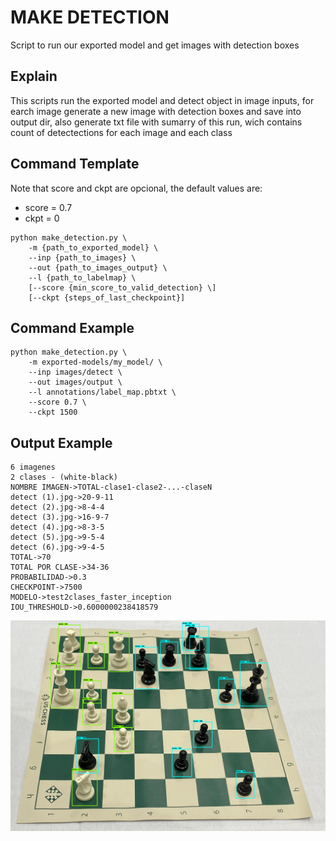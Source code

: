 # MAKE DETECTION
Script to run our exported model and get images with detection boxes

## Explain
This scripts run the exported model and detect object in image inputs, for earch image generate a new image with detection boxes and save into output dir, also generate txt file with sumarry of this run, wich contains count of detectections for each image and each class

## Command Template
Note that score and ckpt are opcional, the default values are:
- score = 0.7
- ckpt = 0
```
python make_detection.py \
    -m {path_to_exported_model} \
    --inp {path_to_images} \
    --out {path_to_images_output} \
    --l {path_to_labelmap} \
    [--score {min_score_to_valid_detection} \]
    [--ckpt {steps_of_last_checkpoint}] 
```

## Command Example
```
python make_detection.py \
    -m exported-models/my_model/ \
    --inp images/detect \
    --out images/output \
    --l annotations/label_map.pbtxt \
    --score 0.7 \
    --ckpt 1500 
```

## Output Example
```
6 imagenes
2 clases - (white-black)
NOMBRE IMAGEN->TOTAL-clase1-clase2-...-claseN
detect (1).jpg->20-9-11
detect (2).jpg->8-4-4
detect (3).jpg->16-9-7
detect (4).jpg->8-3-5
detect (5).jpg->9-5-4
detect (6).jpg->9-4-5
TOTAL->70
TOTAL POR CLASE->34-36
PROBABILIDAD->0.3
CHECKPOINT->7500
MODELO->test2clases_faster_inception
IOU_THRESHOLD->0.6000000238418579

```
![detect](./detect(1).png)